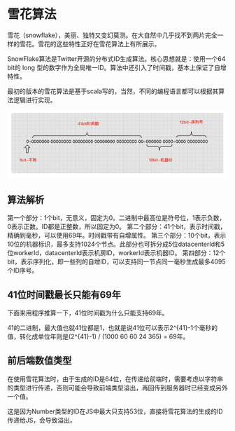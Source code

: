 # 雪花算法
雪花（snowflake），美丽、独特又变幻莫测。在大自然中几乎找不到两片完全一样的雪花。雪花的这些特性正好在雪花算法上有所展示。

SnowFlake算法是Twitter开源的分布式ID生成算法。核心思想就是：使用一个64 bit的 long 型的数字作为全局唯一ID。算法中还引入了时间戳，基本上保证了自增特性。

最初的版本的雪花算法是基于scala写的，当然，不同的编程语言都可以根据其算法逻辑进行实现。

![结构](雪花算法组成.png)

## 算法解析
第一个部分：1个bit，无意义，固定为0。二进制中最高位是符号位，1表示负数，0表示正数。ID都是正整数，所以固定为0。
第二个部分：41个bit，表示时间戳，精确到毫秒，可以使用69年。时间戳带有自增属性。
第三个部分：10个bit，表示10位的机器标识，最多支持1024个节点。此部分也可拆分成5位datacenterId和5位workerId，datacenterId表示机房ID，workerId表示机器ID。
第四部分：12个bit，表示序列化，即一些列的自增ID，可以支持同一节点同一毫秒生成最多4095个ID序号。

## 41位时间戳最长只能有69年
下面来用程序推算一下，41位时间戳为什么只能支持69年。

41的二进制，最大值也就41位都是1，也就是说41位可以表示2^{41}-1个毫秒的值，转化成单位年则是(2^{41}-1) / (1000 60 60 24 365) = 69年。

## 前后端数值类型

在使用雪花算法时，由于生成的ID是64位，在传递给前端时，需要考虑以字符串的类型进行传递，否则可能会导致前端类型溢出，再回传到服务器时已经变成另外一个值。

这是因为Number类型的ID在JS中最大只支持53位，直接将雪花算法的生成的ID传递给JS，会导致溢出。